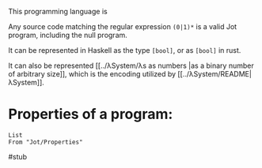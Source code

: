 This programming language is 

Any source code matching the regular expression `(0|1)*` is a valid Jot program, including the null program.

It can be represented in Haskell as the type `[bool]`, or as `[bool]` in rust.

It can also be represented [[../λSystem/λs as numbers |as a binary number of arbitrary size]], which is the encoding utilized by [[../λSystem/README|λSystem]].

# Properties of a program:
```dataview  
List  
From "Jot/Properties"
```

#stub